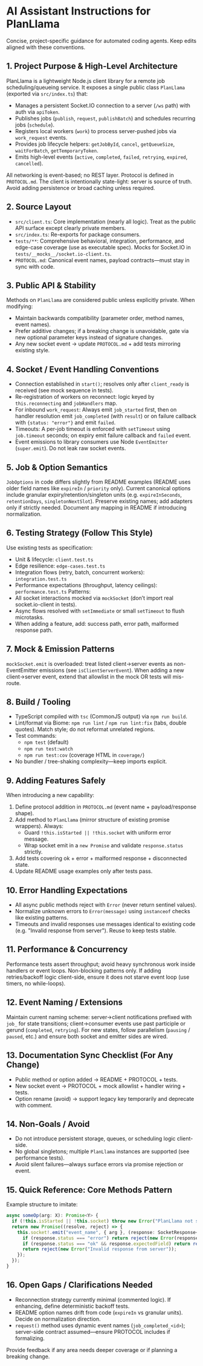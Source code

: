 # AI Assistant Instructions for PlanLlama

Concise, project-specific guidance for automated coding agents. Keep edits aligned with these conventions.

## 1. Project Purpose & High-Level Architecture
PlanLlama is a lightweight Node.js client library for a remote job scheduling/queueing service. It exposes a single public class `PlanLlama` (exported via `src/index.ts`) that:
- Manages a persistent Socket.IO connection to a server (`/ws` path) with auth via `apiToken`.
- Publishes jobs (`publish`, `request`, `publishBatch`) and schedules recurring jobs (`schedule`).
- Registers local workers (`work`) to process server-pushed jobs via `work_request` events.
- Provides job lifecycle helpers: `getJobById`, `cancel`, `getQueueSize`, `waitForBatch`, `getTemporaryToken`.
- Emits high-level events (`active`, `completed`, `failed`, `retrying`, `expired`, `cancelled`).

All networking is event-based; no REST layer. Protocol is defined in `PROTOCOL.md`. The client is intentionally state-light: server is source of truth. Avoid adding persistence or broad caching unless required.

## 2. Source Layout
- `src/client.ts`: Core implementation (nearly all logic). Treat as the public API surface except clearly private members.
- `src/index.ts`: Re-exports for package consumers.
- `tests/**`: Comprehensive behavioral, integration, performance, and edge-case coverage (use as executable spec). Mocks for Socket.IO in `tests/__mocks__/socket.io-client.ts`.
- `PROTOCOL.md`: Canonical event names, payload contracts—must stay in sync with code.

## 3. Public API & Stability
Methods on `PlanLlama` are considered public unless explicitly private. When modifying:
- Maintain backwards compatibility (parameter order, method names, event names).
- Prefer additive changes; if a breaking change is unavoidable, gate via new optional parameter keys instead of signature changes.
- Any new socket event -> update `PROTOCOL.md` + add tests mirroring existing style.

## 4. Socket / Event Handling Conventions
- Connection established in `start()`; resolves only after `client_ready` is received (see mock sequence in tests).
- Re-registration of workers on reconnect: logic keyed by `this.reconnecting` and `jobHandlers` map.
- For inbound `work_request`: Always emit `job_started` first, then on handler resolution emit `job_completed` (with `result`) or on failure callback with `{status: "error"}` and emit `failed`.
- Timeouts: A per-job timeout is enforced with `setTimeout` using `job.timeout` seconds; on expiry emit failure callback and `failed` event.
- Event emissions to library consumers use Node `EventEmitter` (`super.emit`). Do not leak raw socket events.

## 5. Job & Option Semantics
`JobOptions` in code differs slightly from README examples (README uses older field names like `expireIn` / `priority` only). Current canonical options include granular expiry/retention/singleton units (e.g. `expireInSeconds`, `retentionDays`, `singletonNextSlot`). Preserve existing names; add adapters only if strictly needed. Document any mapping in README if introducing normalization.

## 6. Testing Strategy (Follow This Style)
Use existing tests as specification:
- Unit & lifecycle: `client.test.ts`
- Edge resilience: `edge-cases.test.ts`
- Integration flows (retry, batch, concurrent workers): `integration.test.ts`
- Performance expectations (throughput, latency ceilings): `performance.test.ts`
Patterns:
- All socket interactions mocked via `mockSocket` (don’t import real socket.io-client in tests).
- Async flows resolved with `setImmediate` or small `setTimeout` to flush microtasks.
- When adding a feature, add: success path, error path, malformed response path.

## 7. Mock & Emission Patterns
`mockSocket.emit` is overloaded: treat listed client->server events as non-EventEmitter emissions (see `isClientServerEvent`). When adding a new client->server event, extend that allowlist in the mock OR tests will mis-route.

## 8. Build / Tooling
- TypeScript compiled with `tsc` (CommonJS output) via `npm run build`.
- Lint/format via Biome: `npm run lint` / `npm run lint:fix` (tabs, double quotes). Match style; do not reformat unrelated regions.
- Test commands:
  - `npm test` (default)
  - `npm run test:watch`
  - `npm run test:cov` (coverage HTML in `coverage/`)
- No bundler / tree-shaking complexity—keep imports explicit.

## 9. Adding Features Safely
When introducing a new capability:
1. Define protocol addition in `PROTOCOL.md` (event name + payload/response shape).
2. Add method to `PlanLlama` (mirror structure of existing promise wrappers). Always:
   - Guard `!this.isStarted || !this.socket` with uniform error message.
   - Wrap socket emit in a `new Promise` and validate `response.status` strictly.
3. Add tests covering ok + error + malformed response + disconnected state.
4. Update README usage examples only after tests pass.

## 10. Error Handling Expectations
- All async public methods reject with `Error` (never return sentinel values).
- Normalize unknown errors to `Error(message)` using `instanceof` checks like existing patterns.
- Timeouts and invalid responses use messages identical to existing code (e.g. "Invalid response from server"). Reuse to keep tests stable.

## 11. Performance & Concurrency
Performance tests assert throughput; avoid heavy synchronous work inside handlers or event loops. Non-blocking patterns only. If adding retries/backoff logic client-side, ensure it does not starve event loop (use timers, no while-loops).

## 12. Event Naming / Extensions
Maintain current naming scheme: server->client notifications prefixed with `job_` for state transitions; client->consumer events use past participle or gerund (`completed`, `retrying`). For new states, follow parallelism (`pausing` / `paused`, etc.) and ensure both socket and emitter sides are wired.

## 13. Documentation Sync Checklist (For Any Change)
- Public method or option added -> README + PROTOCOL + tests.
- New socket event -> PROTOCOL + mock allowlist + handler wiring + tests.
- Option rename (avoid) -> support legacy key temporarily and deprecate with comment.

## 14. Non-Goals / Avoid
- Do not introduce persistent storage, queues, or scheduling logic client-side.
- No global singletons; multiple `PlanLlama` instances are supported (see performance tests).
- Avoid silent failures—always surface errors via promise rejection or event.

## 15. Quick Reference: Core Methods Pattern
Example structure to imitate:
```ts
async someOp(arg: X): Promise<Y> {
  if (!this.isStarted || !this.socket) throw new Error("PlanLlama not started. Call start() first.");
  return new Promise((resolve, reject) => {
    this.socket!.emit("event_name", { arg }, (response: SocketResponse<Y>) => {
      if (response.status === "error") return reject(new Error(response.error));
      if (response.status === "ok" && response.expectedField) return resolve(response.expectedField);
      return reject(new Error("Invalid response from server"));
    });
  });
}
```

## 16. Open Gaps / Clarifications Needed
- Reconnection strategy currently minimal (commented logic). If enhancing, define deterministic backoff tests.
- README option names drift from code (`expireIn` vs granular units). Decide on normalization direction.
- `request()` method uses dynamic event names (`job_completed_<id>`); server-side contract assumed—ensure PROTOCOL includes if formalizing.

Provide feedback if any area needs deeper coverage or if planning a breaking change.
